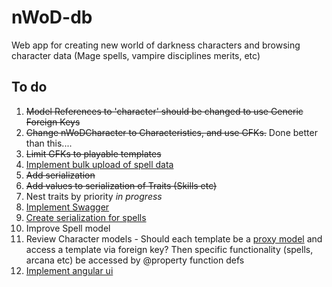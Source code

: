 # nWoD-db
Web app for creating new world of darkness characters and browsing character data (Mage spells, vampire disciplines merits, etc)


## To do
 1. ~~Model References to 'character' should be changed to use Generic Foreign Keys~~
 2. ~~Change nWoDCharacter to Characteristics, and use GFKs.~~ Done better than this....
 3. ~~Limit GFKs to playable templates~~
 3. [Implement bulk upload of spell data](https://github.com/AncientSwordRage/nWoD-db/issues/3)
 4. ~~Add serialization~~
 5. ~~Add values to serialization of Traits (Skills etc)~~
 6. Nest traits by priority *in progress*
 7. [Implement Swagger](https://github.com/AncientSwordRage/nWoD-db/issues/5)
 8. [Create serialization for spells](https://github.com/AncientSwordRage/nWoD-db/issues/7)
 9. Improve Spell model
 10. Review Character models - Should each template be a [proxy model](https://docs.djangoproject.com/en/1.7/topics/db/models/#proxy-models) and access a template via foreign key? Then specific functionality (spells, arcana etc) be accessed by @property function defs
 11. [Implement angular ui](https://github.com/AncientSwordRage/nWoD-db/issues/9)

